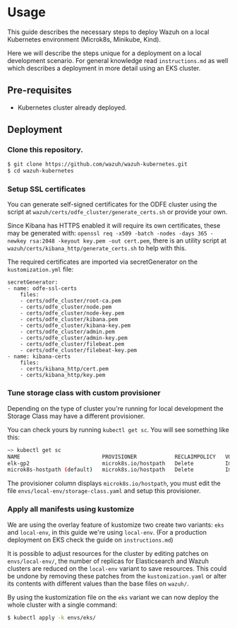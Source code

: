 # Usage

This guide describes the necessary steps to deploy Wazuh on a local Kubernetes environment (Microk8s, Minikube, Kind).

Here we will describe the steps unique for a deployment on a local development scenario. For general knowledge read `instructions.md` as well which describes a deployment in more detail using an EKS cluster.

## Pre-requisites

- Kubernetes cluster already deployed.

## Deployment

### Clone this repository.

```BASH
$ git clone https://github.com/wazuh/wazuh-kubernetes.git
$ cd wazuh-kubernetes
```

### Setup SSL certificates

You can generate self-signed certificates for the ODFE cluster using the script at `wazuh/certs/odfe_cluster/generate_certs.sh` or provide your own.

Since Kibana has HTTPS enabled it will require its own certificates, these may be generated with: `openssl req -x509 -batch -nodes -days 365 -newkey rsa:2048 -keyout key.pem -out cert.pem`, there is an utility script at `wazuh/certs/kibana_http/generate_certs.sh` to help with this.

The required certificates are imported via secretGenerator on the `kustomization.yml` file:

    secretGenerator:
    - name: odfe-ssl-certs
        files:
        - certs/odfe_cluster/root-ca.pem
        - certs/odfe_cluster/node.pem
        - certs/odfe_cluster/node-key.pem
        - certs/odfe_cluster/kibana.pem
        - certs/odfe_cluster/kibana-key.pem
        - certs/odfe_cluster/admin.pem
        - certs/odfe_cluster/admin-key.pem
        - certs/odfe_cluster/filebeat.pem
        - certs/odfe_cluster/filebeat-key.pem
    - name: kibana-certs
        files:
        - certs/kibana_http/cert.pem
        - certs/kibana_http/key.pem

### Tune storage class with custom provisioner

Depending on the type of cluster you're running for local development the Storage Class may have a different provisioner.

You can check yours by running `kubectl get sc`. You will see something like this:


```BASH
~> kubectl get sc
NAME                          PROVISIONER            RECLAIMPOLICY   VOLUMEBINDINGMODE   ALLOWVOLUMEEXPANSION   AGE
elk-gp2                       microk8s.io/hostpath   Delete          Immediate           false                  67d
microk8s-hostpath (default)   microk8s.io/hostpath   Delete          Immediate           false                  54d

```

The provisioner column displays `microk8s.io/hostpath`, you must edit the file `envs/local-env/storage-class.yaml` and setup this provisioner.

### Apply all manifests using kustomize

We are using the overlay feature of kustomize two create two variants: `eks` and `local-env`, in this guide we're using `local-env`. (For a production deployment on EKS check the guide on `instructions.md`)

It is possible to adjust resources for the cluster by editing patches on `envs/local-env/`, the number of replicas for Elasticsearch and Wazuh clusters are reduced on the `local-env` variant to save resources. This could be undone by removing these patches from the `kustomization.yaml` or alter its contents with different values than the base files on `wazuh/`.

By using the kustomization file on the `eks` variant we can now deploy the whole cluster with a single command:

```BASH
$ kubectl apply -k envs/eks/
```